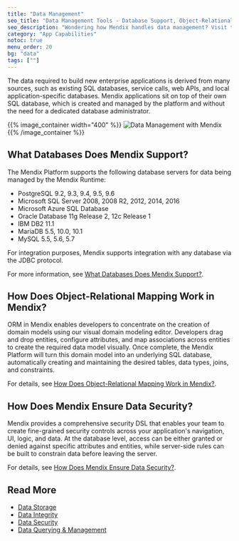 ```yaml
---
title: "Data Management"
seo_title: "Data Management Tools - Database Support, Object-Relational Mapping, Security"
seo_description: "Wondering how Mendix handles data management? Visit to learn about Mendix database support, how object-relational mapping (ORM) works, and data security."
category: "App Capabilities"
notoc: true
menu_order: 20
bg: "data"
tags: [""]
---
```


The data required to build new enterprise applications is derived from many sources, such as existing SQL databases, service calls, web APIs, and local application-specific databases. Mendix applications sit on top of their own SQL database, which is created and managed by the platform and without the need for a dedicated database administrator.

{{% image_container width="400" %}}
![Data Management with Mendix](attachments/data-management-overview.png)
{{% /image_container %}}

## What Databases Does Mendix Support?

The Mendix Platform supports the following database servers for data being managed by the Mendix Runtime:

* PostgreSQL 9.2, 9.3, 9.4, 9.5, 9.6
* Microsoft SQL Server 2008, 2008 R2, 2012, 2014, 2016
* Microsoft Azure SQL Database
* Oracle Database 11g Release 2, 12c Release 1
* IBM DB2 11.1
* MariaDB 5.5, 10.0, 10.1
* MySQL 5.5, 5.6, 5.7

For integration purposes, Mendix supports integration with any database via the JDBC protocol.

For more information, see [What Databases Does Mendix Support?](data-storage#database-support).

## How Does Object-Relational Mapping Work in Mendix?

ORM in Mendix enables developers to concentrate on the creation of domain models using our visual domain modeling editor. Developers drag and drop entities, configure attributes, and map associations across entities to create the required data model visually. Once complete, the Mendix Platform will turn this domain model into an underlying SQL database, automatically creating and maintaining the desired tables, data types, joins, and constraints.

For details, see [How Does Object-Relational Mapping Work in Mendix?](data-storage#object-relational-mapping).

## How Does Mendix Ensure Data Security?

Mendix provides a comprehensive security DSL that enables your team to create fine-grained security controls across your application's navigation, UI, logic, and data. At the database level, access can be either granted or denied against specific attributes and entities, while server-side rules can be built to constrain data before leaving the server.

For details, see [How Does Mendix Ensure Data Security?](data-security#ensure-data-security).

## Read More

* [Data Storage](data-storage)
* [Data Integrity](data-integrity)
* [Data Security](data-security)
* [Data Querying & Management](data-querying)

